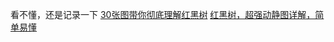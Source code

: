 看不懂，还是记录一下
[30张图带你彻底理解红黑树](https://www.jianshu.com/p/e136ec79235c)
[红黑树，超强动静图详解，简单易懂](https://www.jianshu.com/p/104fa73c81b3)